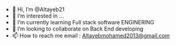 - 👋 Hi, I’m @Altayeb21
- 👀 I’m interested in ...
- 🌱 I’m currently learning Full stack software ENGINERING 
- 💞️ I’m looking to collaborate on Back End developing 
- 📫 How to reach me email : Altayebmohamed2013@gmail.com

<!---
Altayeb21/Altayeb21 is a ✨ special ✨ repository because its `README.md` (this file) appears on your GitHub profile.
You can click the Preview link to take a look at your changes.
--->
